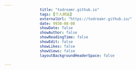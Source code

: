 ---
                title: "todreamr.github.io"
                tags: [个人网站]
                externalUrl: "https://todreamr.github.io/"
                date: 9930-08-08
                showDate: false
                showAuthor: false
                showReadingTime: false
                showEdit: false
                showLikes: false
                showViews: false
                layoutBackgroundHeaderSpace: false
                ---


